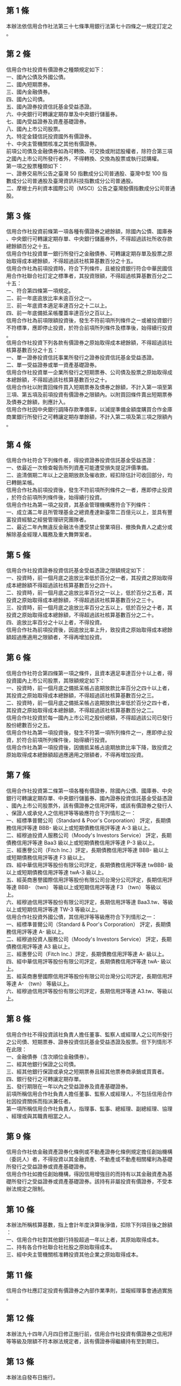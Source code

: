 第 1 條
-------
本辦法依信用合作社法第三十七條準用銀行法第七十四條之一規定訂定之  
。

第 2 條
-------
信用合作社投資有價證券之種類規定如下：  
一、國內公債及外國公債。  
二、國內短期票券。  
三、國內金融債券。  
四、國內公司債。  
五、國內證券投資信託基金受益憑證。  
六、中央銀行可轉讓定期存單及中央銀行儲蓄券。  
七、國內受益證券及資產基礎證券。  
八、國內上市公司股票。  
九、特定金錢信託投資國外有價證券。  
十、中央主管機關核准之其他有價證券。  
前項公司債及金融債券如為可轉換、可交換或附認股權者，除符合第三項  
之國內上市公司所發行者外，不得轉換、交換為股票或執行認購權。  
第一項之股票種類如下：  
一、證券交易所公告之臺灣 50 指數成分公司普通股、臺灣中型 100  指  
    數成分公司普通股及臺灣資訊科技指數成分公司普通股。  
二、摩根士丹利資本國際公司（MSCI）公告之臺灣股價指數成分公司普通  
    股。

第 3 條
-------
信用合作社投資前條第一項各種有價證券之總餘額，除國內公債、國庫券  
、中央銀行可轉讓定期存單、中央銀行儲蓄券外，不得超過該社所收存款  
總餘額百分之十五。  
信用合作社投資單一銀行所發行之金融債券、可轉讓定期存單及股票之原  
始取得成本總餘額，不得超過該社核算基數百分之十五。  
信用合作社為前項投資時，符合下列條件，且被投資銀行符合中華民國信  
用合作社聯合社訂定之標準者，其投資限額，不得超過核算基數百分之二  
十五：  
一、符合第四條第一項規定。  
二、前一年底逾放比率未逾百分之一。  
三、前一年底資本適足率達百分之十二以上。  
四、前一年底備抵呆帳覆蓋率達百分之百以上。  
信用合作社為前項限額投資後，發生不符前項所列條件之ㄧ或被投資銀行  
不符標準，應即停止投資，於符合前項所列條件及標準後，始得續行投資  
。  
信用合作社投資下列各款有價證券之原始取得成本總餘額，不得超過該社  
核算基數百分之十五：  
一、單一證券投資信託事業所發行之證券投資信託基金受益憑證。  
二、單一受益證券或單一資產基礎證券。  
信用合作社投資單一企業所發行之短期票券、公司債及股票之原始取得成  
本總餘額，不得超過該社核算基數百分之十。  
信用合作社以附賣回條件買入短期票券及債券之餘額，不計入第一項至第  
三項、第五項及前項投資有價證券之限額內。以附買回條件賣出短期票券  
及債券之餘額，則應計入。  
信用合作社因中央銀行調降存款準備率，以減提準備金額度購買合作金庫  
商業銀行所發行之可轉讓定期存單餘額，不計入第二項及第三項之限額內  
。　

第 4 條
-------
信用合作社符合下列條件者，得投資證券投資信託基金受益憑證：  
一、依最近一次檢查報告所列資產可能遭受損失提足評價準備。  
二、逾清償期二年以上之逾期放款及催收款，經扣除估計可收回部分，均  
    已轉銷呆帳。  
信用合作社為前項投資後，發生不符前項所列條件之一者，應即停止投資  
，於符合前項所列條件後，始得續行投資。  
信用合作社為第一項之投資，其基金管理機構應符合下列條件：  
一、成立滿二年且所管理基金之總資產達新臺幣二百億元以上，並具有豐  
    富投資經驗之經營管理研究團隊者。  
二、最近二年內無違反金融法令遭受禁止營業項目、撤換負責人之處分或  
    解除基金經理人職務及重大舞弊案者。

第 5 條
-------
信用合作社投資證券投資信託基金受益憑證之限額規定如下：  
一、投資時，前一個月底之逾放比率低於百分之一者，其投資之原始取得  
    成本總餘額不得超過該社核算基數百分之四十。  
二、投資時，前一個月底之逾放比率百分之一以上，低於百分之五者，其  
    投資之原始取得成本總餘額，不得超過該社核算基數百分之三十。  
三、投資時，前一個月底之逾放比率百分之五以上，低於百分之十者，其  
    投資之原始取得成本總餘額，不得超過該社核算基數百分之二十。  
四、逾放比率百分之十以上者，不得投資。  
信用合作社為前項投資後，因逾放比率上升，致投資之原始取得成本總餘  
額超過應適用之限額者，不得再增加投資。

第 6 條
-------
信用合作社符合第四條第一項之條件，且資本適足率達百分十以上者，得  
投資國內上市公司股票，其限額規定如下：  
一、投資時，前一個月底之備抵呆帳占逾期放款比率百分之四十以上者，  
    其投資之原始取得成本總餘額，不得超過該社核算基數百分之三。  
二、投資時，前一個月底之備抵呆帳占逾期放款比率低於百分之四十者，  
    其投資之原始取得成本總餘額，不得超過該社核算基數百分之二。  
信用合作社投資於每一國內上市公司之股份總額，不得超過該公司已發行  
股份總數百分之五。  
信用合作社為第一項投資後，發生不符第一項所列條件之一，應即停止投  
資，於符合前項所列條件後，始得續行投資。  
信用合作社為第一項投資後，因備抵呆帳占逾期放款比率下降，致投資之  
原始取得成本總餘額超過應適用之限額者，不得再增加投資。

第 7 條
-------
信用合作社投資第二條第一項各種有價證券，除國內公債、國庫券、中央  
銀行可轉讓定期存單、中央銀行儲蓄券、國內證券投資信託基金受益憑證  
、國內上市公司股票外，該有價證券之信用評等，或該有價證券之發行人  
、保證人或承兌人之信用評等等級應符合下列情形之一：  
一、經標準普爾公司（Standard & Poor's Corporation） 評定，長期債  
    務信用評等達 BBB- 級以上或短期債務信用評等達 A-3  級以上。  
二、經穆迪投資人服務公司（Moody's Investors Service） 評定，長期  
    債務信用評等達 Baa3 級以上或短期債務信用評等達 P-3  級以上。  
三、經惠譽公司（Fitch Inc.）評定，長期債務信用評等達 BBB- 級以上  
    或短期債務信用評等達 F3 級以上。  
四、經中華信用評等股份有限公司評定，長期債務信用評等達 twBBB- 級  
    以上或短期債務信用評等達 twA-3  級以上。  
五、經英商惠譽國際信用評等股份有限公司台灣分公司評定，長期信用評  
    等達 BBB- （twn） 等級以上或短期信用評等達 F3 （twn） 等級以  
    上。  
六、經穆迪信用評等股份有限公司評定，長期信用評等達 Baa3.tw、等級  
    以上或短期信用評等達 TW-3 等級以上。  
信用合作社投資外國公債，其信用評等等級應符合下列情形之一：  
一、經標準普爾公司（Standard & Poor's Corporation） 評定，長期債  
    務信用評等達 A- 級以上。  
二、經穆迪投資人服務公司（Moody's Investors Service） 評定，長期  
    債務信用評等達 A3 級以上。  
三、經惠譽公司（Fitch Inc.）評定，長期債務信用評等達 A- 級以上。  
四、經中華信用評等股份有限公司評定，長期債務信用評等達 twA- 級以  
    上。  
五、經英商惠譽國際信用評等股份有限公司台灣分公司評定，長期信用評  
    等達 A- （twn） 等級以上。  
六、經穆迪信用評等股份有限公司評定，長期信用評等達 A3.tw、等級以  
    上。

第 8 條
-------
信用合作社不得投資該社負責人擔任董事、監察人或經理人之公司所發行  
之公司債、短期票券、證券投資信託基金受益憑證及股票。但下列情形不  
在此限：  
一、金融債券（含次順位金融債券）。  
二、經其他銀行保證之公司債。  
三、經其他銀行保證或承兌之短期票券且經其他票券商承銷或買賣者。  
四、銀行發行之可轉讓定期存單。  
五、發行期限在一年以內之受益證券及資產基礎證券。  
前項所稱信用合作社負責人擔任董事、監察人或經理人，不包括信用合作  
社因投資關係而指派兼任者。  
第一項所稱信用合作社負責人，指理事、監事、總經理、副總經理、協理  
、經理或與其職責相當之人。

第 9 條
-------
信用合作社依金融資產證券化條例或不動產證券化條例規定擔任創始機構  
（委託人）者，不得投資以其金融資產、不動產或不動產相關權利為基礎  
所發行之受益證券或資產基礎證券。  
信用合作社如擔任創始機構，得因信用增強目的而持有以其金融資產為基  
礎所發行之受益證券或資產基礎證券。該持有非屬投資有價證券，不受本  
辦法規定之限制。

第 10 條
--------
本辦法所稱核算基數，指上會計年度決算後淨值，扣除下列項目後之餘額  
：  
一、信用合作社對其他銀行持股超過一年以上者，其原始取得成本。  
二、持有各合作社聯合社社股之原始取得成本。  
三、經中央主管機關核准轉投資其他企業之原始取得成本。

第 11 條
--------
信用合作社應訂定投資有價證券之內部作業準則，並報經理事會通過實施  
。

第 12 條
--------
本辦法九十四年八月四日修正施行前，信用合作社投資有價證券之信用評  
等等級及限額不符本辦法規定者，該有價證券得繼續持有至到期日。

第 13 條
--------
本辦法自發布日施行。

